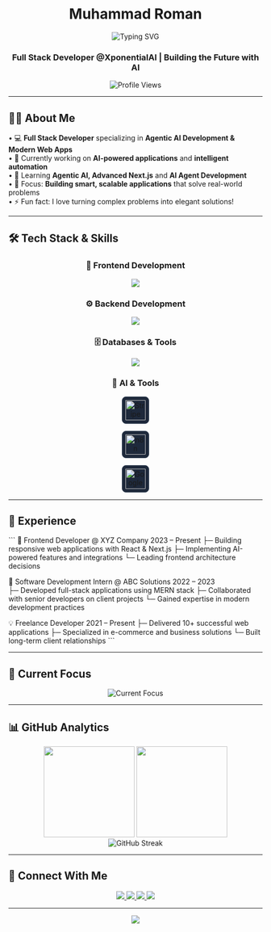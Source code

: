 <h1 align="center">
  Muhammad Roman
</h1>

<div align="center">
  <img src="https://readme-typing-svg.herokuapp.com?font=Fira+Code&weight=600&size=30&duration=5000&pause=1000&color=00D9FF&center=true&vCenter=true&width=600&lines=Hi+there!+👋+I'm+Muhammad+Roman;Full+Stack+Developer;Agentic+AI+Engineer;Frontend+%26+Backend+Expert;" alt="Typing SVG" />
</div>

<h3 align="center">
Full Stack Developer @XponentialAI | Building the Future with AI
</h3>

<div align="center">
  <img src="https://komarev.com/ghpvc/?username=romankhan&label=Profile%20views&color=0e75b6&style=flat" alt="Profile Views" />
</div>

---

## 🙋‍♂️ About Me

• 💻 **Full Stack Developer** specializing in **Agentic AI Development & Modern Web Apps**  
• 🔭 Currently working on **AI-powered applications** and **intelligent automation**  
• 🌱 Learning **Agentic AI, Advanced Next.js** and **AI Agent Development**  
• 🎯 Focus: **Building smart, scalable applications** that solve real-world problems  
• ⚡ Fun fact: I love turning complex problems into elegant solutions!

---

## 🛠️ Tech Stack & Skills

<div align="center">

### 🎨 Frontend Development
<img src="https://skillicons.dev/icons?i=html,css,js,ts,react,nextjs,tailwind,bootstrap,sass,vite" />

### ⚙️ Backend Development  
<img src="https://skillicons.dev/icons?i=nodejs,express,python,fastapi,prisma" />

### 🗄️ Databases & Tools
<img src="https://skillicons.dev/icons?i=mongodb,postgresql,firebase,vercel,git,github,jest" />

### 🤖 AI & Tools

<img src="https://svgrepo.com/show/333607/stripe.svg" alt="Stripe" width="40" height="40" 
  style="margin:0 5px; background:#1E293B; border:1px solid #334155; border-radius:8px; padding:6px;"/>

<img src="https://cdn.jsdelivr.net/gh/simple-icons/simple-icons/icons/n8n.svg" alt="n8n" width="40" height="40" 
  style="margin:0 5px; background:#1E293B; border:1px solid #334155; border-radius:8px; padding:6px;"/>

<img src="https://cdn.jsdelivr.net/gh/simple-icons/simple-icons/icons/google.svg" alt="Google" width="40" height="40" 
  style="margin:0 5px; background:#1E293B; border:1px solid #334155; border-radius:8px; padding:6px;"/>

 

 
</div>

---

## 💼 Experience

\`\`\`
🚀 Frontend Developer @ XYZ Company                    2023 – Present
   ├─ Building responsive web applications with React & Next.js
   ├─ Implementing AI-powered features and integrations
   └─ Leading frontend architecture decisions

🌟 Software Development Intern @ ABC Solutions         2022 – 2023  
   ├─ Developed full-stack applications using MERN stack
   ├─ Collaborated with senior developers on client projects
   └─ Gained expertise in modern development practices

💡 Freelance Developer                                 2021 – Present
   ├─ Delivered 10+ successful web applications
   ├─ Specialized in e-commerce and business solutions
   └─ Built long-term client relationships
\`\`\`

---

## 🎯 Current Focus

<div align="center">
  <img src="https://readme-typing-svg.herokuapp.com?font=Fira+Code&size=22&duration=2000&pause=1000&color=FF6B6B&center=true&vCenter=true&width=500&lines=🤖+Learning+Agentic+AI;🚀+Building+Smart+Applications;🔍+Exploring+AI+Agents;⚡+Next.js+%26+AI+Integration" alt="Current Focus" />
</div>

---

## 📊 GitHub Analytics

<div align="center">
  <img height="180em" src="https://github-readme-stats.vercel.app/api?username=romankhan&show_icons=true&theme=tokyonight&include_all_commits=true&count_private=true"/>
  <img height="180em" src="https://github-readme-stats.vercel.app/api/top-langs/?username=romankhan&layout=compact&langs_count=8&theme=tokyonight"/>
</div>

<div align="center">
  <img src="https://github-readme-streak-stats.herokuapp.com/?user=romankhan&theme=tokyonight" alt="GitHub Streak" />
</div>

---

## 🤝 Connect With Me

<div align="center">
  <a href="mailto:roman.khan.dev@gmail.com">
    <img src="https://img.shields.io/badge/Gmail-D14836?style=for-the-badge&logo=gmail&logoColor=white" />
  </a>
  <a href="https://linkedin.com/in/roman-khan-dev">
    <img src="https://img.shields.io/badge/LinkedIn-0077B5?style=for-the-badge&logo=linkedin&logoColor=white" />
  </a>
  <a href="https://twitter.com/roman_khan_dev">
    <img src="https://img.shields.io/badge/Twitter-1DA1F2?style=for-the-badge&logo=twitter&logoColor=white" />
  </a>
  <a href="https://roman-khan-portfolio.vercel.app">
    <img src="https://img.shields.io/badge/Portfolio-FF5722?style=for-the-badge&logo=google-chrome&logoColor=white" />
  </a>
</div>

---

<div align="center">
  <img src="https://capsule-render.vercel.app/api?type=waving&color=gradient&height=100&section=footer&text=⭐%20From%20Pakistan%20with%20❤️%20|%20Building%20the%20future,%20one%20commit%20at%20a%20time&fontSize=16&fontColor=fff&animation=twinkling&fontAlignY=75" />
</div>
